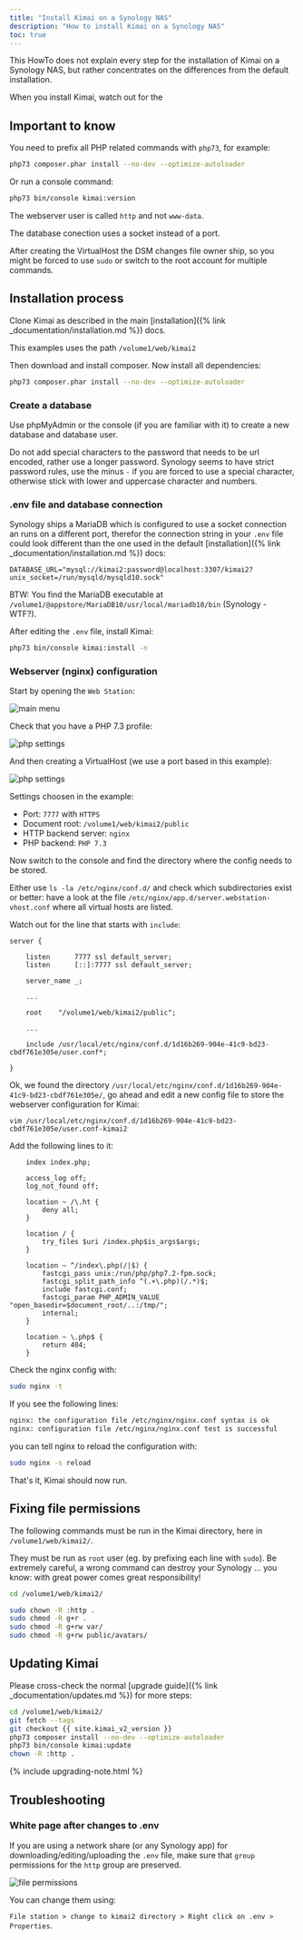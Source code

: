 ```yaml
---
title: "Install Kimai on a Synology NAS"
description: "How to install Kimai on a Synology NAS"
toc: true
---
```


This HowTo does not explain every step for the installation of Kimai on a Synology NAS, 
but rather concentrates on the differences from the default installation.

When you install Kimai, watch out for the 

## Important to know

You need to prefix all PHP related commands with `php73`, for example:
```bash
php73 composer.phar install --no-dev --optimize-autoloader
```

Or run a console command:
```bash
php73 bin/console kimai:version
```

The webserver user is called `http` and not `www-data`.

The database conection uses a socket instead of a port.

After creating the VirtualHost the DSM changes file owner ship, so you might be forced to use `sudo` or switch to the root account for multiple commands.  

## Installation process

Clone Kimai as described in the main [installation]({% link _documentation/installation.md %}) docs.

This examples uses the path `/volume1/web/kimai2`

Then download and install composer. Now install all dependencies:
```bash
php73 composer.phar install --no-dev --optimize-autoloader
```

### Create a database

Use phpMyAdmin or the console (if you are familiar with it)  to create a new database and database user.

Do not add special characters to the password that needs to be url encoded, rather use a longer password.
Synology seems to have strict password rules, use the minus `-` if you are forced to use a special character, 
otherwise stick with lower and uppercase character and numbers.

### .env file and database connection

Synology ships a MariaDB which is configured to use a socket connection an runs on a different port, 
therefor the connection string in your `.env` file could look different than the one used in the 
default [installation]({% link _documentation/installation.md %}) docs:

```
DATABASE_URL="mysql://kimai2:password@localhost:3307/kimai2?unix_socket=/run/mysqld/mysqld10.sock"
```

BTW: You find the MariaDB executable at `/volume1/@appstore/MariaDB10/usr/local/mariadb10/bin` (Synology - WTF?).

After editing the `.env` file, install Kimai:

```bash
php73 bin/console kimai:install -n
```

### Webserver (nginx) configuration

Start by opening the `Web Station`:

![main menu](/images/documentation/synology-1.png "Main Menu > Web Station")

Check that you have a PHP 7.3 profile:

![php settings](/images/documentation/synology-2.png "Main Menu > Web Station > PHP Settings")

And then creating a VirtualHost (we use a port based in this example): 

![php settings](/images/documentation/synology-3.png "Main Menu > Web Station > PHP Settings")

Settings choosen in the example:

- Port: `7777` with `HTTPS`
- Document root: `/volume1/web/kimai2/public`
- HTTP backend server: `nginx`
- PHP backend: `PHP 7.3`

Now switch to the console and find the directory where the config needs to be stored.

Either use `ls -la /etc/nginx/conf.d/` and check which subdirectories exist or better:
have a look at the file `/etc/nginx/app.d/server.webstation-vhost.conf` where all virtual hosts are listed.

Watch out for the line that starts with `include`:

```
server {

    listen      7777 ssl default_server;
    listen      [::]:7777 ssl default_server;

    server_name _;

    ...

    root    "/volume1/web/kimai2/public";

    ...

    include /usr/local/etc/nginx/conf.d/1d16b269-904e-41c9-bd23-cbdf761e305e/user.conf*;

}
```

Ok, we found the directory `/usr/local/etc/nginx/conf.d/1d16b269-904e-41c9-bd23-cbdf761e305e/`, go ahead and edit a 
new config file to store the webserver configuration for Kimai: 
```
vim /usr/local/etc/nginx/conf.d/1d16b269-904e-41c9-bd23-cbdf761e305e/user.conf-kimai2
```

Add the following lines to it:
```
    index index.php;

    access_log off;
    log_not_found off;

    location ~ /\.ht {
        deny all;
    }

    location / {
        try_files $uri /index.php$is_args$args;
    }

    location ~ ^/index\.php(/|$) {
        fastcgi_pass unix:/run/php/php7.2-fpm.sock;
        fastcgi_split_path_info ^(.+\.php)(/.*)$;
        include fastcgi.conf;
        fastcgi_param PHP_ADMIN_VALUE "open_basedir=$document_root/..:/tmp/";
        internal;
    }

    location ~ \.php$ {
        return 404;
    }
```

Check the nginx config with:
```bash
sudo nginx -t
```

If you see the following lines:
```bash
nginx: the configuration file /etc/nginx/nginx.conf syntax is ok
nginx: configuration file /etc/nginx/nginx.conf test is successful
```
you can tell nginx to reload the configuration with:
```bash
sudo nginx -s reload
```

That's it, Kimai should now run.

## Fixing file permissions

The following commands must be run in the Kimai directory, here in `/volume1/web/kimai2/`.

They must be run as `root` user (eg. by prefixing each line with `sudo`). 
Be extremely careful, a wrong command can destroy your Synology ... you know: with great power comes great responsibility!

```bash
cd /volume1/web/kimai2/

sudo chown -R :http .
sudo chmod -R g+r .
sudo chmod -R g+rw var/
sudo chmod -R g+rw public/avatars/
```

## Updating Kimai

Please cross-check the normal [upgrade guide]({% link _documentation/updates.md %}) for more steps:

```bash
cd /volume1/web/kimai2/
git fetch --tags
git checkout {{ site.kimai_v2_version }}
php73 composer install --no-dev --optimize-autoloader
php73 bin/console kimai:update
chown -R :http .
```

{% include upgrading-note.html %} 

## Troubleshooting

### White page after changes to .env

If you are using a network share (or any Synology app) for downloading/editing/uploading the `.env` file, 
make sure that `group` permissions for the `http` group are preserved.

![file permissions](/images/documentation/synology-4.png "File station > Select file > Right clink > Properties")

You can change them using:

`File station > change to kimai2 directory > Right click on .env > Properties`.
